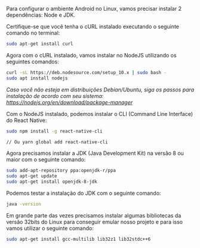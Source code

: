 Para configurar o ambiente Android no Linux, vamos precisar instalar 2 dependências: Node e JDK.

Certifique-se que você tenha o cURL instalado executando o seguinte comando no terminal:

```sh
sudo apt-get install curl
```

Agora com o cURL instalado, vamos instalar no NodeJS utilizando os seguintes comandos:

```sh
curl -sL https://deb.nodesource.com/setup_10.x | sudo bash -
sudo apt install nodejs
```

*Caso você não esteja em distribuições Debian/Ubuntu, siga os passos para instalação de acordo com seu sistema: https://nodejs.org/en/download/package-manager*

Com o NodeJS instalado, podemos instalar o CLI (Command Line Interface) do React Native:

```sh
sudo npm install -g react-native-cli

// Ou yarn global add react-native-cli
```

Agora precisamos instalar a JDK (Java Development Kit) na versão 8 ou maior com o seguinte comando:

```sh
sudo add-apt-repository ppa:openjdk-r/ppa
sudo apt-get update
sudo apt-get install openjdk-8-jdk
```

Podemos testar a instalação do JDK com o seguinte comando:

```sh
java -version
```

Em grande parte das vezes precisamos instalar algumas bibliotecas da versão 32bits do Linux para conseguir emular nosso projeto e para isso vamos utilizar o seguinte comando:

```sh
sudo apt-get install gcc-multilib lib32z1 lib32stdc++6
```
